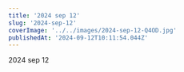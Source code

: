 ```yaml
---
title: '2024 sep 12'
slug: '2024-sep-12'
coverImage: '../../images/2024-sep-12-Q4OD.jpg'
publishedAt: '2024-09-12T10:11:54.044Z'
---
```


2024 sep 12